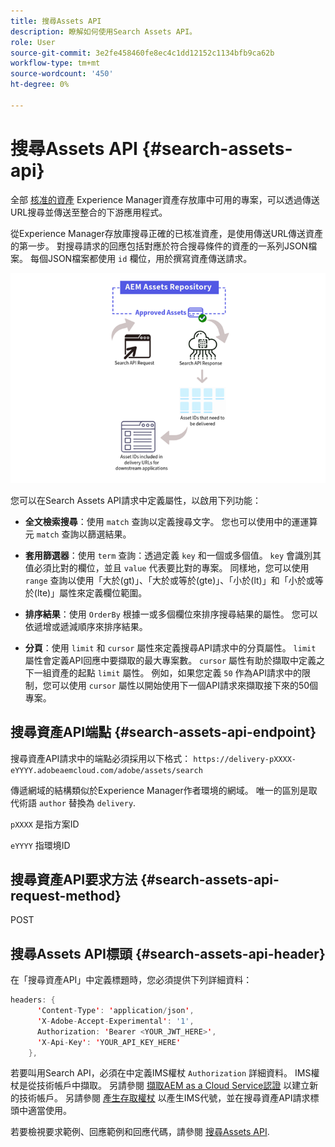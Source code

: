 ```yaml
---
title: 搜尋Assets API
description: 瞭解如何使用Search Assets API。
role: User
source-git-commit: 3e2fe458460fe8ec4c1dd12152c1134bfb9ca62b
workflow-type: tm+mt
source-wordcount: '450'
ht-degree: 0%

---
```


# 搜尋Assets API {#search-assets-api}

全部 [核准的資產](approve-assets.md) Experience Manager資產存放庫中可用的專案，可以透過傳送URL搜尋並傳送至整合的下游應用程式。

從Experience Manager存放庫搜尋正確的已核准資產，是使用傳送URL傳送資產的第一步。 對搜尋請求的回應包括對應於符合搜尋條件的資產的一系列JSON檔案。 每個JSON檔案都使用 `id` 欄位，用於撰寫資產傳送請求。

![直接二進位上傳通訊協定概觀](assets/search-assets-api-overview.png)

您可以在Search Assets API請求中定義屬性，以啟用下列功能：

* **全文檢索搜尋**：使用 `match` 查詢以定義搜尋文字。  您也可以使用中的運運算元 `match` 查詢以篩選結果。

* **套用篩選器**：使用 `term` 查詢：透過定義 `key` 和一個或多個值。 `key` 會識別其值必須比對的欄位，並且 `value` 代表要比對的專案。 同樣地，您可以使用 `range` 查詢以使用「大於(gt)」、「大於或等於(gte)」、「小於(lt)」和「小於或等於(lte)」屬性來定義欄位範圍。

* **排序結果**：使用 `OrderBy` 根據一或多個欄位來排序搜尋結果的屬性。 您可以依遞增或遞減順序來排序結果。

* **分頁**：使用 `limit` 和 `cursor` 屬性來定義搜尋API請求中的分頁屬性。 `limit` 屬性會定義API回應中要擷取的最大專案數。 `cursor` 屬性有助於擷取中定義之下一組資產的起點 `limit` 屬性。 例如，如果您定義 `50` 作為API請求中的限制，您可以使用 `cursor` 屬性以開始使用下一個API請求來擷取接下來的50個專案。

## 搜尋資產API端點 {#search-assets-api-endpoint}

搜尋資產API請求中的端點必須採用以下格式：
`https://delivery-pXXXX-eYYYY.adobeaemcloud.com/adobe/assets/search`

傳遞網域的結構類似於Experience Manager作者環境的網域。 唯一的區別是取代術語 `author` 替換為 `delivery`.

`pXXXX` 是指方案ID

`eYYYY` 指環境ID

## 搜尋資產API要求方法 {#search-assets-api-request-method}

POST

## 搜尋Assets API標頭 {#search-assets-api-header}

在「搜尋資產API」中定義標題時，您必須提供下列詳細資料：

```java
headers: {
      'Content-Type': 'application/json',
      'X-Adobe-Accept-Experimental': '1',
      Authorization: 'Bearer <YOUR_JWT_HERE>',
      'X-Api-Key': 'YOUR_API_KEY_HERE'
    },
```

若要叫用Search API，必須在中定義IMS權杖 `Authorization` 詳細資料。 IMS權杖是從技術帳戶中擷取。 另請參閱 [擷取AEM as a Cloud Service認證](https://experienceleague.adobe.com/docs/experience-manager-cloud-service/content/implementing/developing/generating-access-tokens-for-server-side-apis.html?lang=en#fetch-the-aem-as-a-cloud-service-credentials) 以建立新的技術帳戶。 另請參閱 [產生存取權杖](https://experienceleague.adobe.com/docs/experience-manager-cloud-service/content/implementing/developing/generating-access-tokens-for-server-side-apis.html?lang=en#generating-the-access-token) 以產生IMS代號，並在搜尋資產API請求標頭中適當使用。

若要檢視要求範例、回應範例和回應代碼，請參閱 [搜尋Assets API](https://adobe-aem-assets-delivery-experimental.redoc.ly/#operation/search).
